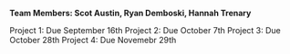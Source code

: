 **Team Members: Scot Austin, Ryan Demboski, Hannah Trenary**

Project 1: Due September 16th
Project 2: Due October 7th
Project 3: Due October 28th
Project 4: Due Novemebr 29th